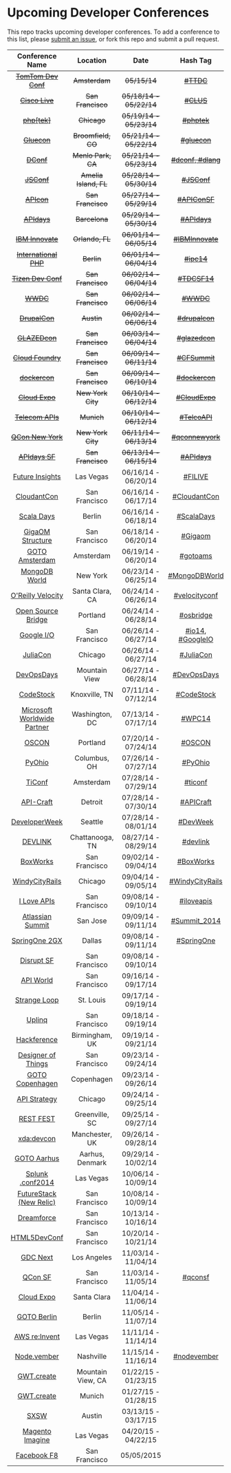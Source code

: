 Upcoming Developer Conferences
=====================

This repo tracks upcoming developer conferences. To add a conference to this list, please [submit an issue](https://github.com/MurtzaM/Developer-Conferences/issues/new), or fork this repo and submit a pull request. 



| Conference Name                                                | Location        | Date                  | Hash Tag    |
| :--------------------------------------------------------------: |:-------------:  | :---------------------:| :----------:| 
| [~~TomTom Dev Conf~~](http://business.tomtom.com/en_gb/landingpages/developer-conference-2014/) | ~~Amsterdam~~   | ~~05/15/14~~ | [~~#TTDC~~](https://twitter.com/search?f=realtime&q=%23ttdc) |
| [~~Cisco Live~~](http://www.ciscolive.com/us/)                  | ~~San Francisco~~   | ~~05/18/14 - 05/22/14~~ | [~~#CLUS~~](https://twitter.com/search?f=realtime&q=%23CLUS) |
| [~~php[tek]~~](http://tek.phparch.com/)                            | ~~Chicago~~         | ~~05/19/14 - 05/23/14~~ | [~~#phptek~~](https://twitter.com/search?f=realtime&q=%23phptek)  |
| [~~Gluecon~~](http://www.gluecon.com/2014/)                    | ~~Broomfield, CO~~  | ~~05/21/14 - 05/22/14~~ | [~~#gluecon~~](https://twitter.com/search?f=realtime&q=gluecon)   |
| [~~DConf~~](http://dconf.org/2014/index.html)                      | ~~Menlo Park, CA~~  | ~~05/21/14 - 05/23/14~~ | [~~#dconf, #dlang~~](https://twitter.com/search?q=%23dconf+%23dlang)   |
| [~~JSConf~~](http://2014.jsconf.us/)                               | ~~Amelia Island, FL~~ | ~~05/28/14 - 05/30/14~~ | [~~#JSConf~~](https://twitter.com/search?f=realtime&q=%23jsconf)   |
| [~~APIcon~~](http://www.apiconsf.com/)                             | ~~San Francisco~~   | ~~05/27/14 - 05/29/14~~ | [~~#APIConSF~~](https://twitter.com/search?f=realtime&q=%23apiconsf)   |
| [~~APIdays~~](http://mediterranea.apidays.io/)                     | ~~Barcelona~~       | ~~05/29/14 - 05/30/14~~ | [~~#APIdays~~](https://twitter.com/search?f=realtime&q=%23apidays)   |
| [~~IBM Innovate~~](http://www-01.ibm.com/software/rational/innovate/)   | ~~Orlando, FL~~       | ~~06/01/14 - 06/05/14~~ | [~~#IBMInnovate~~](https://twitter.com/search?f=realtime&q=%23ibminnovate)   |
| [~~International PHP~~](http://phpconference.com/2014se/en)             | ~~Berlin~~       | ~~06/01/14 - 06/04/14~~ | [~~#ipc14~~](https://twitter.com/search?f=realtime&q=%23ipc14)   |
| [~~Tizen Dev Conf~~](https://www.tizen.org/events/tizen-developer-conference/2014)   | ~~San Francisco~~       | ~~06/02/14 - 06/04/14~~ | [~~#TDCSF14~~](https://twitter.com/search?f=realtime&q=%23tdcsf14)   |
| [~~WWDC~~](https://developer.apple.com/wwdc/)                      | ~~San Francisco~~   | ~~06/02/14 - 06/06/14~~ | [~~#WWDC~~](https://twitter.com/search?f=realtime&q=%23WWDC)   |         
| [~~DrupalCon~~](https://austin2014.drupal.org/)                    | ~~Austin~~  | ~~06/02/14 - 06/06/14~~ | [~~#drupalcon~~](https://twitter.com/search?f=realtime&q=%23drupalcon)   |         
| [~~GLAZEDcon~~](http://glazedcon.com/)                      | ~~San Francisco~~   | ~~06/03/14 - 06/04/14~~ | [~~#glazedcon~~](https://twitter.com/search?f=realtime&q=%23glazedcon)   |         
| [~~Cloud Foundry~~](http://cfsummit.com/)                      | ~~San Francisco~~   | ~~06/09/14 - 06/11/14~~ | [~~#CFSummit~~](https://twitter.com/search?f=realtime&q=%23cfsummit)   |         
| [~~dockercon~~](http://www.dockercon.com/)                         | ~~San Francisco~~   | ~~06/09/14 - 06/10/14~~ | [~~#dockercon~~](https://twitter.com/search?f=realtime&q=%23dockercon)   |
| [~~Cloud Expo~~](http://www.cloudcomputingexpo.com/)               | ~~New York City~~   | ~~06/10/14 - 06/12/14~~ | [~~#CloudExpo~~](https://twitter.com/search?f=realtime&q=%23cloudexpo) |
| [~~Telecom APIs~~](http://telecomapis.com/)                        | ~~Munich~~          | ~~06/10/14 - 06/12/14~~ | [~~#TelcoAPI~~](https://twitter.com/search?f=realtime&q=%23telcoapi) |
| [~~QCon New York~~](https://qconnewyork.com/)                      | ~~New York City~~   | ~~06/11/14 - 06/13/14~~ | [~~#qconnewyork~~](https://twitter.com/search?f=realtime&q=%23qconnewyork) |
| [~~APIdays SF~~](http://sf.apidays.io/)                            | ~~San Francisco~~   | ~~06/13/14 - 06/15/14~~ | [~~#APIdays~~](https://twitter.com/search?f=realtime&q=%23apidays)     |
| [Future Insights](http://futureinsightslive.com/las-vegas-2014/) | Las Vegas   | 06/16/14 - 06/20/14 | [#FILIVE](https://twitter.com/search?f=realtime&q=%23FILIVE)     |
| [CloudantCon](http://www.cloudantcon.com/)                      | San Francisco   | 06/16/14 - 06/17/14 | [#CloudantCon](https://twitter.com/search?f=realtime&q=%23cloudantcon)     |
| [Scala Days](http://www.scaladays.org/)                      | Berlin   | 06/16/14 - 06/18/14 | [#ScalaDays](https://twitter.com/search?f=realtime&q=%23ScalaDays)     |
| [GigaOM Structure](http://events.gigaom.com/structure-2014/)    | San Francisco   | 06/18/14 - 06/20/14 | [#Gigaom](https://twitter.com/search?f=realtime&q=%23gigaom)     |
| [GOTO Amsterdam](http://gotocon.com/amsterdam-2014)            | Amsterdam   | 06/19/14 - 06/20/14 | [#gotoams](https://twitter.com/search?f=realtime&q=%23gotoams)     |
| [MongoDB World](https://world.mongodb.com/)                    | New York | 06/23/14 - 06/25/14 | [#MongoDBWorld](https://twitter.com/search?f=realtime&q=%23MongoDBWorld)     |
| [O'Reilly Velocity](http://velocityconf.com/velocity2014)      | Santa Clara, CA | 06/24/14 - 06/26/14 | [#velocityconf](https://twitter.com/search?f=realtime&q=%23velocityconf)     |
| [Open Source Bridge](http://opensourcebridge.org/)      | Portland | 06/24/14 - 06/28/14 | [#osbridge](https://twitter.com/search?f=realtime&q=%23osbridge)     |
| [Google I/O](https://www.google.com/events/io)                 | San Francisco   | 06/26/14 - 06/27/14 | [#io14](https://twitter.com/search?q=%23io14), [#GoogleIO](https://twitter.com/search?f=realtime&q=%23googleio)  |
| [JuliaCon](http://juliacon.org/)                               | Chicago   | 06/26/14 - 06/27/14 | [#JuliaCon](https://twitter.com/search?q=%23JuliaCon)  |
| [DevOpsDays](http://devopsdays.org/events/2014-siliconvalley/) | Mountain View | 06/27/14 - 06/28/14 | [#DevOpsDays](https://twitter.com/search?q=%23devopsdays)  |
| [CodeStock](http://www.codestock.org/)                         | Knoxville, TN        | 07/11/14 - 07/12/14 | [#CodeStock](https://twitter.com/search?f=realtime&q=%23codestock)         |
| [Microsoft Worldwide Partner](http://www.digitalwpc.com/) | Washington, DC        | 07/13/14 - 07/17/14 | [#WPC14](https://twitter.com/search?f=realtime&q=%23wpc14)         |
| [OSCON](http://www.oscon.com/oscon2014)                        | Portland        | 07/20/14 - 07/24/14 | [#OSCON](https://twitter.com/search?f=realtime&q=%23oscon)         |
| [PyOhio](http://www.pyohio.org/)                        | Columbus, OH        | 07/26/14 - 07/27/14 | [#PyOhio](https://twitter.com/search?f=realtime&q=%23pyohio)         |
| [TiConf](http://ticonf.org/)                                   | Amsterdam       | 07/28/14 - 07/29/14 | [#ticonf](https://twitter.com/search?f=realtime&q=%23ticonf)         |
| [API-Craft](http://api-craft.org/)                             | Detroit         | 07/28/14 - 07/30/14 | [#APICraft](https://twitter.com/search?f=realtime&q=%23apicraft)         |
| [DeveloperWeek](http://seattle.developerweek.com/)             | Seattle         | 07/28/14 - 08/01/14 | [#DevWeek](https://twitter.com/search?f=realtime&q=%23devweek)         |
| [DEVLINK](http://www.devlink.net/)                             | Chattanooga, TN | 08/27/14 - 08/29/14 | [#devlink](https://twitter.com/search?f=realtime&q=%23devlink)         |
| [BoxWorks](http://boxworks2014.com/)                           | San Francisco         | 09/02/14 - 09/04/14 | [#BoxWorks](https://twitter.com/search?f=realtime&q=%23BoxWorks)         |
| [WindyCityRails](http://www.windycityrails.org/)              | Chicago         | 09/04/14 - 09/05/14 | [#WindyCityRails](https://twitter.com/search?f=realtime&q=%23WindyCityRails)         |
| [I Love APIs](https://pages.apigee.com/i-love-apis-2014.html)  | San Francisco   | 09/08/14 - 09/10/14 | [#iloveapis](https://twitter.com/search?f=realtime&q=%23iloveapis)         |
| [Atlassian Summit](https://summit.atlassian.com/)              | San Jose   | 09/09/14 - 09/11/14 | [#Summit_2014](https://twitter.com/search?f=realtime&q=%23Summit_2014)         |
| [SpringOne 2GX](http://springone2gx.com/)                      | Dallas          | 09/08/14 - 09/11/14 | [#SpringOne](https://twitter.com/search?f=realtime&q=%23springone)         |
| [Disrupt SF](http://techcrunch.com/events/disrupt-sf/tickets/) | San Francisco   | 09/08/14 - 09/10/14 |
| [API World](http://apiworld.co/)                               | San Francisco   | 09/16/14 - 09/17/14 |
| [Strange Loop](https://thestrangeloop.com/)                    | St. Louis       | 09/17/14 - 09/19/14 |
| [Uplinq](http://www.qualcomm.com/uplinq)                       | San Francisco   | 09/18/14 - 09/19/14 |
| [Hackference](http://2014.hackference.co.uk/)                       | Birmingham, UK   | 09/19/14 - 09/21/14 |
| [Designer of Things](http://www.designersofthings.com/sanfrancisco/) | San Francisco         | 09/23/14 - 09/24/14 |
| [GOTO Copenhagen](http://gotocon.com/cph-2014)                 | Copenhagen      | 09/23/14 - 09/26/14 |
| [API Strategy](http://apistrategyconference.com/)              | Chicago         | 09/24/14 - 09/25/14 |
| [REST FEST](http://www.restfest.org/)                          | Greenville, SC  | 09/25/14 - 09/27/14 |
| [xda:devcon](http://xda-devcon.com/)                           | Manchester, UK  | 09/26/14 - 09/28/14 |
| [GOTO Aarhus](http://gotocon.com/aarhus-2014/)                 | Aarhus, Denmark | 09/29/14 - 10/02/14 |
| [Splunk .conf2014](http://conf.splunk.com/)                           | Las Vegas       | 10/06/14 - 10/09/14 |
| [FutureStack (New Relic)](http://futurestack.io/)                           | San Francisco       | 10/08/14 - 10/09/14 |
| [Dreamforce](http://www.salesforce.com/dreamforce/DF14/)       | San Francisco   | 10/13/14 - 10/16/14 |
| [HTML5DevConf](http://html5devconf.com/)                       | San Francisco   | 10/20/14 - 10/21/14 |
| [GDC Next](http://www.gdcnext.com/)                            | Los Angeles     | 11/03/14 - 11/04/14 |
| [QCon SF](http://qconsf.com/)                                  | San Francisco   | 11/03/14 - 11/05/14 | [#qconsf](https://twitter.com/search?f=realtime&q=%23qconsf) |
| [Cloud Expo](http://www.cloudcomputingexpo.com/)               | Santa Clara     | 11/04/14 - 11/06/14 |
| [GOTO Berlin](http://gotocon.com/berlin-2014)                  | Berlin          | 11/05/14 - 11/07/14 |
| [AWS re:Invent](https://reinvent.awsevents.com/)               | Las Vegas       | 11/11/14 - 11/14/14 |
| [Node.vember](http://nodevember.org/)                          | Nashville   | 11/15/14 - 11/16/14 | [#nodevember](https://twitter.com/search?f=realtime&q=%23nodevember) |
| [GWT.create](http://gwtcreate.com/)                            | Mountain View, CA | 01/22/15 - 01/23/15 |
| [GWT.create](http://gwtcreate.com/)                            | Munich | 01/27/15 - 01/28/15 |
| [SXSW](http://sxsw.com/)                                       | Austin          | 03/13/15 - 03/17/15 |
| [Magento Imagine](http://www.imagineecommerce.com/)            | Las Vegas          | 04/20/15 - 04/22/15 |
| [Facebook F8](https://www.facebook.com/f8)                     | San Francisco   | 05/05/2015          |
